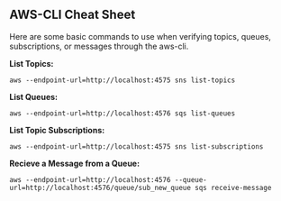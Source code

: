 ## AWS-CLI Cheat Sheet

Here are some basic commands to use when verifying topics, queues, subscriptions, or messages through the aws-cli.

**List Topics:**

`aws --endpoint-url=http://localhost:4575 sns list-topics`

**List Queues:**

`aws --endpoint-url=http://localhost:4576 sqs list-queues`

**List Topic Subscriptions:**

`aws --endpoint-url=http://localhost:4575 sns list-subscriptions`

**Recieve a Message from a Queue:**

`aws --endpoint-url=http://localhost:4576 --queue-url=http://localhost:4576/queue/sub_new_queue sqs receive-message`
